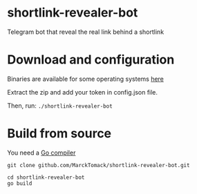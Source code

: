 # shortlink-revealer-bot
Telegram bot that reveal the real  link behind a shortlink

# Download and configuration

Binaries are available for some operating systems <a href="https://github.com/MarckTomack/shortlink-revealer-bot/releases">here</a>

Extract the zip and add your token in config.json file.

Then, run:
`./shortlink-revealer-bot`

# Build from source 

You need a <a href="https://golang.org/dl/">Go compiler</a>

`git clone github.com/MarckTomack/shortlink-revealer-bot.git`

```
cd shortlink-revealer-bot
go build
```
